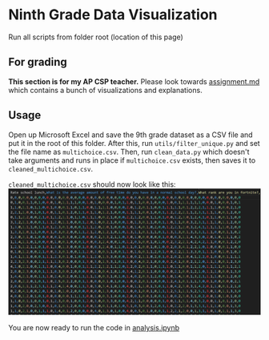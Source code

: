 # Ninth Grade Data Visualization

Run all scripts from folder root (location of this page)

## For grading

**This section is for my AP CSP teacher.**
Please look towards [assignment.md](https://github.com/cparthiv/ninth-grade-data/blob/main/README.md) which contains a bunch of visualizations and explanations.

## Usage

Open up Microsoft Excel and save the 9th grade dataset as a CSV file and put it in the root of this folder.
After this, run `utils/filter_unique.py` and set the file name as `multichoice.csv`. Then, run `clean_data.py` which doesn't take arguments and runs in place if `multichoice.csv` exists, then saves it to `cleaned_multichoice.csv`.

`cleaned_multichoice.csv` should now look like this:
![Cleaned multichoice data](images/multichoice_preview.png)

You are now ready to run the code in [analysis.ipynb](./analysis.ipynb)
